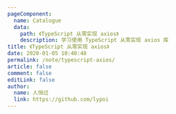 ```yaml
---
pageComponent:
  name: Catalogue
  data:
    path: 《TypeScript 从零实现 axios》
    description: 学习使用 TypeScript 从零实现 axios 库
title: 《TypeScript 从零实现 axios》
date: 2020-01-05 10:40:48
permalink: /note/typescript-axios/
article: false
comment: false
editLink: false
author:
  name: 人恒过
  link: https://github.com/lypoi
---
```

